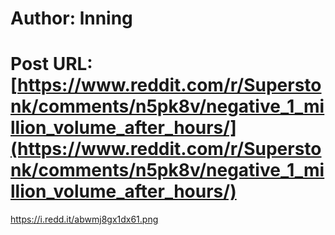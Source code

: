 # Author: lnning
# Post URL: [https://www.reddit.com/r/Superstonk/comments/n5pk8v/negative_1_million_volume_after_hours/](https://www.reddit.com/r/Superstonk/comments/n5pk8v/negative_1_million_volume_after_hours/)


https://i.redd.it/abwmj8gx1dx61.png